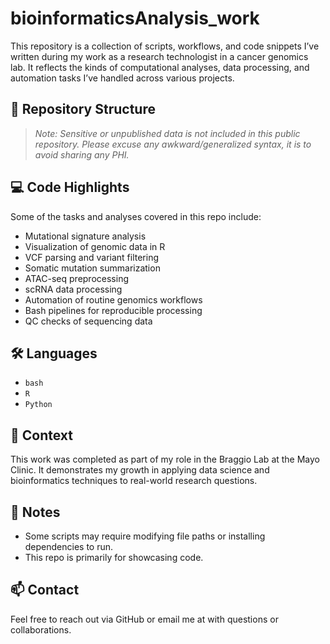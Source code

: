 # bioinformaticsAnalysis_work

This repository is a collection of scripts, workflows, and code snippets I’ve written during my work as a research technologist in a cancer genomics lab. It reflects the kinds of computational analyses, data processing, and automation tasks I’ve handled across various projects.

## 📂 Repository Structure


> *Note: Sensitive or unpublished data is not included in this public repository. Please excuse any awkward/generalized syntax, it is to avoid sharing any PHI.*

## 💻 Code Highlights

Some of the tasks and analyses covered in this repo include:

- Mutational signature analysis
- Visualization of genomic data in R
- VCF parsing and variant filtering
- Somatic mutation summarization
- ATAC-seq preprocessing
- scRNA data processing
- Automation of routine genomics workflows
- Bash pipelines for reproducible processing
- QC checks of sequencing data

## 🛠️ Languages

- `bash`
- `R`
- `Python`

## 🔬 Context

This work was completed as part of my role in the Braggio Lab at the Mayo Clinic. It demonstrates my growth in applying data science and bioinformatics techniques to real-world research questions.

## 📎 Notes

- Some scripts may require modifying file paths or installing dependencies to run.
- This repo is primarily for showcasing code.

## 📫 Contact

Feel free to reach out via GitHub or email me at  with questions or collaborations.
